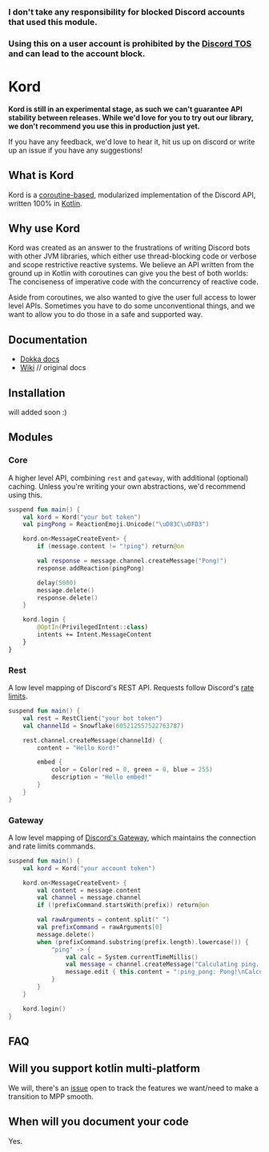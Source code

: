 ### <strong>I don't take any responsibility for blocked Discord accounts that used this module.</strong>
### <strong>Using this on a user account is prohibited by the [Discord TOS](https://discord.com/terms) and can lead to the account block.</strong>

# Kord


__Kord is still in an experimental stage, as such we can't guarantee API stability between releases. While we'd love for
you to try out our library, we don't recommend you use this in production just yet.__

If you have any feedback, we'd love to hear it, hit us up on discord or write up an issue if you have any suggestions!

## What is Kord

Kord is a [coroutine-based](https://kotlinlang.org/docs/reference/coroutines-overview.html), modularized implementation
of the Discord API, written 100% in [Kotlin](https://kotlinlang.org/).

## Why use Kord

Kord was created as an answer to the frustrations of writing Discord bots with other JVM libraries, which either use
thread-blocking code or verbose and scope restrictive reactive systems. We believe an API written from the ground up in
Kotlin with coroutines can give you the best of both worlds: The conciseness of imperative code with the concurrency of
reactive code.

Aside from coroutines, we also wanted to give the user full access to lower level APIs. Sometimes you have to do some
unconventional things, and we want to allow you to do those in a safe and supported way.

## Documentation

* [Dokka docs](https://kordlib.github.io/kord/)
* [Wiki](https://github.com/kordlib/kord/wiki) // original docs

## Installation

will added soon :)

## Modules

### Core

A higher level API, combining `rest` and `gateway`, with additional (optional) caching. Unless you're writing your own
abstractions, we'd recommend using this.

```kotlin
suspend fun main() {
    val kord = Kord("your bot token")
    val pingPong = ReactionEmoji.Unicode("\uD83C\uDFD3")

    kord.on<MessageCreateEvent> {
        if (message.content != "!ping") return@on

        val response = message.channel.createMessage("Pong!")
        response.addReaction(pingPong)

        delay(5000)
        message.delete()
        response.delete()
    }

    kord.login {
        @OptIn(PrivilegedIntent::class)
        intents += Intent.MessageContent
    }
}
```

### Rest

A low level mapping of Discord's REST API. Requests follow
Discord's [rate limits](https://discord.com/developers/docs/topics/rate-limits).

```kotlin
suspend fun main() {
    val rest = RestClient("your bot token")
    val channelId = Snowflake(605212557522763787)

    rest.channel.createMessage(channelId) {
        content = "Hello Kord!"

        embed {
            color = Color(red = 0, green = 0, blue = 255)
            description = "Hello embed!"
        }
    }
}
```

### Gateway

A low level mapping of [Discord's Gateway](https://discord.com/developers/docs/topics/gateway), which maintains the
connection and rate limits commands.

```kotlin
suspend fun main() {
    val kord = Kord("your account token")

    kord.on<MessageCreateEvent> {
        val content = message.content
        val channel = message.channel
        if (!prefixCommand.startsWith(prefix)) return@on

        val rawArguments = content.split(" ")
        val prefixCommand = rawArguments[0]
        message.delete()
        when (prefixCommand.substring(prefix.length).lowercase()) {
            "ping" -> {
                val calc = System.currentTimeMillis()
                val message = channel.createMessage("Calculating ping...")
                message.edit { this.content = ":ping_pong: Pong!\nCalculated ping : ${System.currentTimeMillis() - calc}ms, Gateway Ping : ${kord.gateway.averagePing}" }
            }
        }
    }

    kord.login()
}
```

## FAQ

## Will you support kotlin multi-platform

We will, there's an [issue](https://github.com/kordlib/kord/issues/69) open to track the features we want/need to make a
transition to MPP smooth.

## When will you document your code

Yes.
